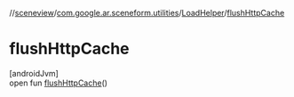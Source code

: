 //[sceneview](../../../index.md)/[com.google.ar.sceneform.utilities](../index.md)/[LoadHelper](index.md)/[flushHttpCache](flush-http-cache.md)

# flushHttpCache

[androidJvm]\
open fun [flushHttpCache](flush-http-cache.md)()
